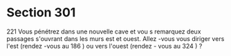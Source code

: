 # Section 301

221
Vous pénétrez dans une nouvelle cave et vou s remarquez deux
passages s'ouvrant dans les murs est et ouest. Allez -vous vous
diriger vers l'est (rendez -vous au 186 ) ou vers l'ouest (rendez -
vous au 324 ) ?